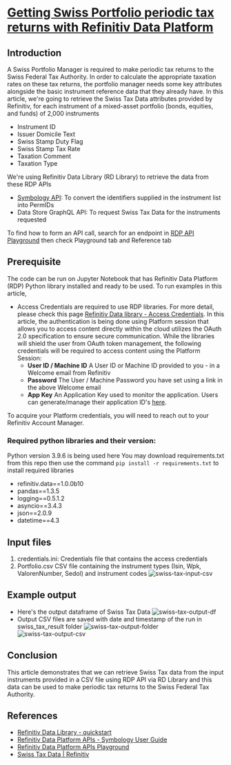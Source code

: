 # [Getting Swiss Portfolio periodic tax returns with Refinitiv Data Platform](https://developers.refinitiv.com/en/article-catalog/article/swiss-portfolio-periodic-tax-returns)

## <a id="Introduction"></a>Introduction

A Swiss Portfolio Manager is required to make periodic tax returns to the Swiss Federal Tax Authority. In order to calculate the appropriate taxation rates on these tax returns, the portfolio manager needs some key attributes alongside the basic instrument reference data that they already have.
In this article, we're going to retrieve the Swiss Tax Data attributes provided by Refinitiv, for each instrument of a mixed-asset portfolio (bonds, equities, and funds) of 2,000 instruments
  -  Instrument ID
  -  Issuer Domicile Text
  -  Swiss Stamp Duty Flag
  -  Swiss Stamp Tax Rate
  -  Taxation Comment
  -  Taxation Type

We're using Refinitiv Data Library (RD Library) to retrieve the data from these RDP APIs
  -  [Symbology API](https://developers.refinitiv.com/en/api-catalog/refinitiv-data-platform/refinitiv-data-platform-apis/documentation#symbology-user-guide): To convert the identifiers supplied in the instrument list into PermIDs
  -  Data Store GraphQL API: To request Swiss Tax Data for the instruments requested

To find how to form an API call, search for an endpoint in [RDP API Playground](https://apidocs.refinitiv.com/Apps/ApiDocs) then check Playground tab and Reference tab

## <a id="Prerequisite"></a>Prerequisite
The code can be run on Jupyter Notebook that has Refinitiv Data Platform (RDP) Python library installed and ready to be used. To run examples in this article,
-  Access Credentials are required to use RDP libraries. For more detail, please check this page [Refinitiv Data library - Access Credentials](https://developers.refinitiv.com/en/api-catalog/refinitiv-data-platform/refinitiv-data-library-for-python/quick-start). In this article, the authentication is being done using Platform session that allows you to access content directly within the cloud utilizes the OAuth 2.0 specification to ensure secure communication.  While the libraries will shield the user from OAuth token management, the following credentials will be required to access content using the Platform Session:
   - **User ID / Machine ID**	A User ID or Machine ID provided to you - in a Welcome email from Refinitiv
   - **Password**	The User / Machine Password you have set using a link in the above Welcome email
   - **App Key**	An Application Key used to monitor the application. Users can generate/manage their application ID's [here](http://amers1-apps.platform.refinitiv.com/apps/appkeygenerator).

To acquire your Platform credentials, you will need to reach out to your Refinitiv Account Manager.

### Required python libraries and their version:
Python version 3.9.6 is being used here
You may download requirements.txt from this repo then use the command `pip install -r requirements.txt` to install required libraries
-  refinitiv.data==1.0.0b10
-  pandas==1.3.5
-  logging==0.5.1.2
-  asyncio==3.4.3
-  json==2.0.9
-  datetime==4.3

## <a id="InputFiles"></a>Input files
1. credentials.ini: Credentials file that contains the access credentials
2. Portfolio.csv CSV file containing the instrument types (Isin, Wpk, ValorenNumber, Sedol) and instrument codes
![swiss-tax-input-csv](https://user-images.githubusercontent.com/89068039/158467611-13dc1aab-092f-4fdb-bf53-a5448181e0f7.png)

## <a id="ExampleOutput"></a>Example output
 - Here's the output dataframe of Swiss Tax Data
![swiss-tax-output-df](https://user-images.githubusercontent.com/89068039/158467529-488eee58-fb09-4dd5-ba1e-67d0aea3ddf2.PNG)
 - Output CSV files are saved with date and timestamp of the run in swiss_tax_result folder
![swiss-tax-output-folder](https://user-images.githubusercontent.com/89068039/158467562-cf5db149-199e-44d0-85ff-20b147961a64.PNG)
![swiss-tax-output-csv](https://user-images.githubusercontent.com/89068039/158467587-2651ff78-37fd-427d-8160-90e1b3be671c.PNG)

## <a id="Conclusion"></a>Conclusion
This article demonstrates that we can retrieve Swiss Tax data from the input instruments provided in a CSV file using RDP API via RD Library and this data can be used to make periodic tax returns to the Swiss Federal Tax Authority.

## <a id="References"></a>References
-  [Refinitiv Data Library - quickstart](https://developers.refinitiv.com/en/api-catalog/refinitiv-data-platform/refinitiv-data-library-for-python/quick-start)
-  [Refinitiv Data Platform APIs - Symbology User Guide](https://developers.refinitiv.com/en/api-catalog/refinitiv-data-platform/refinitiv-data-platform-apis/documentation#symbology-user-guide)
-  [Refinitiv Data Platform APIs Playground](https://apidocs.refinitiv.com/Apps/ApiDocs)
-  [Swiss Tax Data | Refinitiv](https://www.refinitiv.com/en/market-data/regulatory-services/swiss-tax)
